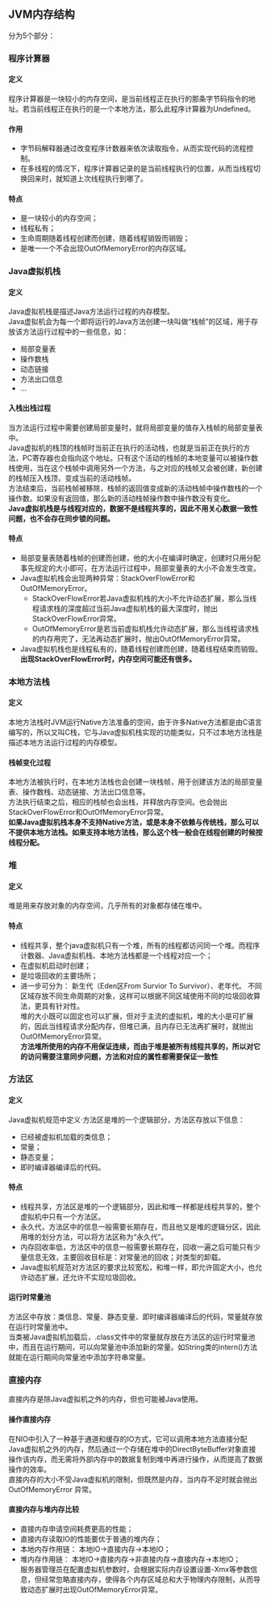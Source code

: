 ## JVM内存结构
分为5个部分：   
### 程序计算器
#### 定义
程序计算器是一块较小的内存空间，是当前线程正在执行的那条字节码指令的地址。若当前线程正在执行的是一个本地方法，那么此程序计算器为Undefined。
#### 作用
+ 字节码解释器通过改变程序计数器来依次读取指令，从而实现代码的流程控制。
+ 在多线程的情况下，程序计算器记录的是当前线程执行的位置，从而当线程切换回来时，就知道上次线程执行到哪了。
#### 特点
+ 是一块较小的内存空间；
+ 线程私有；
+ 生命周期随着线程创建而创建，随着线程销毁而销毁；
+ 是唯一一个不会出现OutOfMemoryError的内存区域。
### Java虚拟机栈
#### 定义
Java虚拟机栈是描述Java方法运行过程的内存模型。   
Java虚拟机会为每一个即将运行的Java方法创建一块叫做“栈帧”的区域，用于存放该方法运行过程中的一些信息，如：   
+ 局部变量表
+ 操作数栈
+ 动态链接
+ 方法出口信息
+ ...
#### 入栈出栈过程
当方法运行过程中需要创建局部变量时，就将局部变量的值存入栈帧的局部变量表中。   
Java虚拟机的栈顶的栈帧时当前正在执行的活动栈，也就是当前正在执行的方法，PC寄存器也会指向这个地址。只有这个活动的栈帧的本地变量可以被操作数栈使用，当在这个栈帧中调用另外一个方法，与之对应的栈帧又会被创建，新创建的栈帧压入栈顶，变成当前的活动栈帧。  
方法结束后，当前栈帧被移除，栈帧的返回值变成新的活动栈帧中操作数栈的一个操作数。如果没有返回值，那么新的活动栈帧操作数中操作数没有变化。   
**Java虚拟机栈是与线程对应的，数据不是线程共享的，因此不用关心数据一致性问题，也不会存在同步锁的问题。**   
#### 特点
+ 局部变量表随着栈帧的创建而创建，他的大小在编译时确定，创建时只用分配事先规定的大小即可，在方法运行过程中，局部变量表的大小不会发生改变。   
+ Java虚拟机栈会出现两种异常：StackOverFlowError和OutOfMemoryError。
  - StackOverFlowError若Java虚拟机栈的大小不允许动态扩展，那么当线程请求栈的深度超过当前Java虚拟机栈的最大深度时，抛出StackOverFlowError异常。
  - OutOfMemoryError是若当前虚拟机栈允许动态扩展，那么当线程请求栈的内存用完了，无法再动态扩展时，抛出OutOfMemoryError异常。   
+ Java虚拟机栈也是线程私有的，随着线程创建而创建，随着线程结束而销毁。   
**出现StackOverFlowError时，内存空间可能还有很多。**   
### 本地方法栈
#### 定义
本地方法栈时JVM运行Native方法准备的空间，由于许多Native方法都是由C语言编写的，所以又叫C栈，它与Java虚拟机栈实现的功能类似，只不过本地方法栈是描述本地方法运行过程的内存模型。   
#### 栈帧变化过程  
本地方法被执行时，在本地方法栈也会创建一块栈帧，用于创建该方法的局部变量表、操作数栈、动态链接、方法出口信息等。   
方法执行结束之后，相应的栈帧也会出栈，并释放内存空间。也会抛出StackOverFlowError和OutOfMemoryError异常。   
**如果Java虚拟机栈本身不支持Native方法，或是本身不依赖与传统栈，那么可以不提供本地方法栈。如果支持本地方法栈，那么这个栈一般会在线程创建的时候按线程分配。**   
### 堆
#### 定义
堆是用来存放对象的内存空间，几乎所有的对象都存储在堆中。
#### 特点
+ 线程共享，整个java虚拟机只有一个堆，所有的线程都访问同一个堆。而程序计数器、Java虚拟机栈、本地方法栈都是一个线程对应一个；
+ 在虚拟机启动时创建；
+ 是垃圾回收的主要场所；
+ 进一步可分为： 新生代（Eden区From Survior To Survivor）、老年代。
不同区域存放不同生命周期的对象，这样可以根据不同区域使用不同的垃圾回收算法，更具有针对性。   
堆的大小既可以固定也可以扩展，但对于主流的虚拟机，堆的大小是可扩展的，因此当线程请求分配内存，但堆已满，且内存已无法再扩展时，就抛出OutOfMemoryError异常。   
**方法堆所使用的内存不用保证连续，而由于堆是被所有线程共享的，所以对它的访问需要注意同步问题，方法和对应的属性都需要保证一致性**   
### 方法区
#### 定义
Java虚拟机规范中定义·方法区是堆的一个逻辑部分，方法区存放以下信息：   
+ 已经被虚拟机加载的类信息；
+ 常量；
+ 静态变量；
+ 即时编译器编译后的代码。
#### 特点
+ 线程共享，方法区是堆的一个逻辑部分，因此和堆一样都是线程共享的，整个虚拟机中只有一个方法区。
+ 永久代，方法区中的信息一般需要长期存在，而且他又是堆的逻辑分区，因此用堆的划分方法，可以将方法区称为“永久代”。
+ 内存回收率低，方法区中的信息一般需要长期存在，回收一遍之后可能只有少量信息无效，主要回收目标是：对常量池的回收；对类型的卸载。
+ Java虚拟机规范对方法区的要求比较宽松，和堆一样，即允许固定大小，也允许动态扩展，还允许不实现垃圾回收。 
#### 运行时常量池
方法区中存放：类信息、常量、静态变量、即时编译器编译后的代码，常量就存放在运行时常量池中。  
当类被Java虚拟机加载后，.class文件中的常量就存放在方法区的运行时常量池中，而且在运行期间，可以向常量池中添加新的常量。如String类的intern()方法就能在运行期间向常量池中添加字符串常量。   
### 直接内存
直接内存是除Java虚拟机之外的内存，但也可能被Java使用。   
#### 操作直接内存
在NIO中引入了一种基于通道和缓存的IO方式，它可以调用本地方法直接分配Java虚拟机之外的内存，然后通过一个存储在堆中的DirectByteBuffer对象直接操作该内存，而无需将外部内存中的数据复制到堆中再进行操作，从而提高了数据操作的效率。   
直接内存的大小不受Java虚拟机的限制，但既然是内存，当内存不足时就会抛出OutOfMemoryError 异常。   
#### 直接内存与堆内存比较
+ 直接内存申请空间耗费更高的性能；
+ 直接内存读取IO的性能要优于普通的堆内存；
+ 本地内存作用链： 本地IO->直接内存->本地IO；
+ 堆内存作用链： 本地IO->直接内存->非直接内存->直接内存->本地IO；   
服务器管理员在配置虚拟机参数时，会根据实际内存设置设置-Xmx等参数信息，但经常忽略直接内存，使得各个内存区域总和大于物理内存限制，从而导致动态扩展时出现OutOfMemoryError异常。